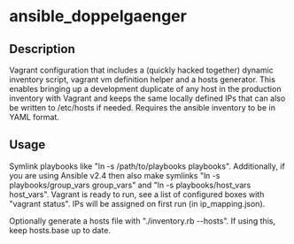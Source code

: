 ansible_doppelgaenger
==========

Description
------------
Vagrant configuration that includes a (quickly hacked together) dynamic inventory script,
vagrant vm definition helper and a hosts generator. This enables bringing up a development
duplicate of any host in the production inventory with Vagrant and keeps the same locally
defined IPs that can also be written to /etc/hosts if needed. Requires the ansible inventory to be
in YAML format.

Usage
-------------
Symlink playbooks like "ln -s /path/to/playbooks playbooks". Additionally, if you are using
Ansible v2.4 then also make symlinks "ln -s playbooks/group_vars group_vars" and
"ln -s playbooks/host_vars host_vars". Vagrant is ready to run, see a list of configured boxes
with "vagrant status". IPs will be assigned on first run (in ip_mapping.json).

Optionally generate a hosts file with "./inventory.rb --hosts". If using this, keep hosts.base up
to date.